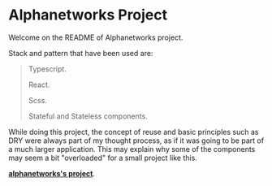 # Alphanetworks Project

Welcome on the README of Alphanetworks project.

Stack and pattern that have been used are:

> Typescript.
>
> React.
>
> Scss.
>
> Stateful and Stateless components.

While doing this project, the concept of reuse and basic principles such as DRY were always part of my thought process, as if it was going to be part of a much larger application. This may explain why some of the components may seem a bit "overloaded" for a small project like this.

**[alphanetworks's project](https://simonaertsbecode.github.io/alphanetworks/)**.
